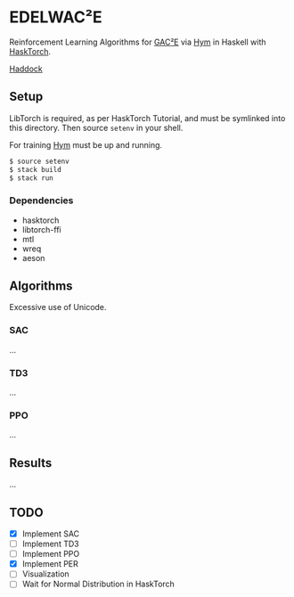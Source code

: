 # EDELWAC²E

Reinforcement Learning Algorithms for
[GAC²E](https://github.com/AugustUnderground/gace) via
[Hym](https://github.com/AugustUnderground/hym) in Haskell with
[HaskTorch](https://github.com/hasktorch/hasktorch).

[Haddock](https://augustunderground.github.io/edelwace/)

## Setup

LibTorch is required, as per HaskTorch Tutorial, and must be symlinked into
this directory. Then source `setenv` in your shell.

For training [Hym](https://github.com/AugustUnderground/hym) must be up
and running.

```bash
$ source setenv
$ stack build
$ stack run
```

### Dependencies

- hasktorch
- libtorch-ffi
- mtl
- wreq
- aeson

## Algorithms

Excessive use of Unicode.

### SAC

...

### TD3

...

### PPO

...

## Results

...

## TODO

- [X] Implement SAC
- [ ] Implement TD3
- [ ] Implement PPO
- [X] Implement PER
- [ ] Visualization
- [ ] Wait for Normal Distribution in HaskTorch
